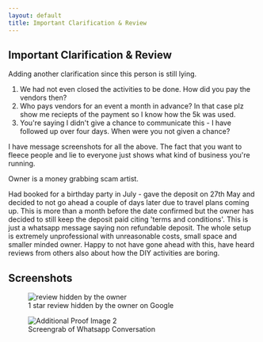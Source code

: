 ```yaml
---
layout: default
title: Important Clarification & Review
---
```


<div class="content-wrapper">

<h2>Important Clarification & Review</h2>

<p class="intro-text">Adding another clarification since this person is still lying.</p>

<ol>
    <li>We had not even closed the activities to be done. How did you pay the vendors then?</li>
    <li>Who pays vendors for an event a month in advance? In that case plz show me reciepts of the payment so I know how the 5k was used.</li>
    <li>You're saying I didn't give a chance to communicate this - I have followed up over four days. When were you not given a chance?</li>
</ol>

<p>I have message screenshots for all the above. The fact that you want to fleece people and lie to everyone just shows what kind of business you're running.</p>


Owner is a money grabbing scam artist.

<p>Had booked for a birthday party in July - gave the deposit on 27th May and decided to not go ahead a couple of days later due to travel plans coming up. This is more than a month before the date confirmed but the owner has decided to still keep the deposit paid citing 'terms and conditions'. This is just a whatsapp message saying non refundable deposit. The whole setup is extremely unprofessional with unreasonable costs, small space and smaller minded owner. Happy to not have gone ahead with this, have heard reviews from others also about how the DIY activities are boring.</p>


<h2>Screenshots</h2>

<div class="image-gallery">
    <figure>
        <img src="{{ '/assets/images/review01.jpeg' | relative_url }}" alt="review hidden by the owner">
        <figcaption>1 star review hidden by the owner on Google</figcaption>
    </figure>
    <figure>
        <img src="{{ '/assets/images/whatsapp01.jpeg' | relative_url }}" alt="Additional Proof Image 2">
        <figcaption>Screengrab of Whatsapp Conversation</figcaption>
    </figure>
</div>
